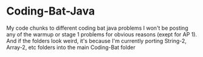 # Coding-Bat-Java
My code chunks to different coding bat java problems
I won't be posting any of the warmup or stage 1 problems for obvious reasons (exept for AP 1).
And if the folders look weird, it's because I'm currently porting String-2, Array-2, etc folders into the main Coding-Bat folder
